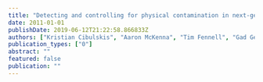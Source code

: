 ```yaml
---
title: "Detecting and controlling for physical contamination in next-generation sequencing cancer studies"
date: 2011-01-01
publishDate: 2019-06-12T21:22:58.866833Z
authors: ["Kristian Cibulskis", "Aaron McKenna", "Tim Fennell", "Gad Getz"]
publication_types: ["0"]
abstract: ""
featured: false
publication: ""
---
```


